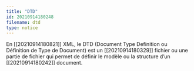 ```yaml
---
title: "DTD"
id: 20210914180248
filename: dtd
type: notice
---
```


En [[20210914180821]] XML, le DTD (Document Type Definition ou Définition de Type de Document) est un [[20210914180329]] fichier ou une partie de fichier qui permet de définir le modèle ou la structure d’un [[20210914180242]] document.

